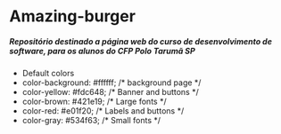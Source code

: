# Amazing-burger
##### Repositório destinado a página web do curso de desenvolvimento de software, para os alunos do CFP Polo Tarumã SP

+ Default colors
+ color-background: #ffffff; /* background page */
+ color-yellow: #fdc648; /* Banner and buttons */
+ color-brown: #421e19; /* Large fonts */
+ color-red: #e01f20; /* Labels and buttons */
+ color-gray: #534f63; /* Small fonts */
